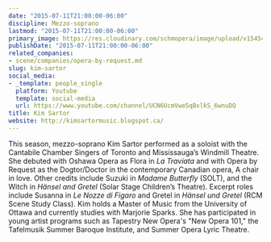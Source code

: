 ```yaml
---
date: "2015-07-11T21:00:00-06:00"
discipline: Mezzo-soprano
lastmod: "2015-07-11T21:00:00-06:00"
primary_image: https://res.cloudinary.com/schmopera/image/upload/v1545409169/media/webhook-uploads/1436669925306/Headshot-Kim-Sartor-PDF-2014-1.jpg.jpg
publishDate: "2015-07-11T21:00:00-06:00"
related_companies:
- scene/companies/opera-by-request.md
slug: kim-sartor
social_media:
- _template: people_single
  platform: Youtube
  template: social-media
  url: https://www.youtube.com/channel/UCN6UcmVwe5qBxlkS_6wnuDQ
title: Kim Sartor
website: http://kimsartormusic.blogspot.ca/
---
```


This season, mezzo-soprano Kim Sartor performed as a soloist with the Cantabile Chamber Singers of Toronto and Mississauga’s Windmill Theatre. She debuted with Oshawa Opera as Flora in *La Traviata* and with Opera by Request as the Dogtor/Doctor in the contemporary Canadian opera, A chair in love. Other credits include Suzuki in *Madame Butterfly* (SOLT), and the Witch in *Hänsel and Gretel* (Solar Stage Children’s Theatre). Excerpt roles include Susanna in *Le Nozze di Figaro* and Gretel in *Hänsel und Gretel* (RCM
Scene Study Class). Kim holds a Master of Music from the University of Ottawa and currently studies with Marjorie Sparks. She has participated in young artist programs such as Tapestry New Opera's "New Opera 101," the Tafelmusik Summer Baroque Institute, and Summer Opera Lyric Theatre.

